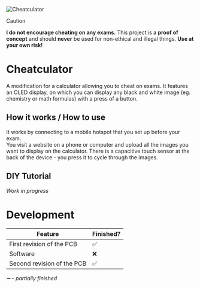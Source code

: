 ![Cheatculator](https://github.com/user-attachments/assets/11f1f78b-1b72-40dd-966c-97c2f4b5bc75)  
> [!CAUTION]
> **I do not encourage cheating on any exams.** This project is a **proof
> of concept** and should **never** be used for non-ethical and illegal
> things. **Use at your own risk!**
# Cheatculator
A modification for a calculator allowing you to cheat on exams. It features an OLED display, on which you can
display any black and white image (eg. chemistry or math formulas) with a press of a button.
## How it works / How to use
It works by connecting to a mobile hotspot that you set up before your exam.  
You visit a website on a phone or computer and upload all the images you want to display 
on the calculator. There is a capacitive touch sensor at the back of the device - you press 
it to cycle through the images.
## DIY Tutorial 
*Work in progress*
# Development
| Feature  | Finished? |
| ------------- | ------------- |
| First revision of the PCB  | ✅  |
| Software  | ❌ |
| Second revision of the PCB  | ✅  |

*➖ - partially finished*
